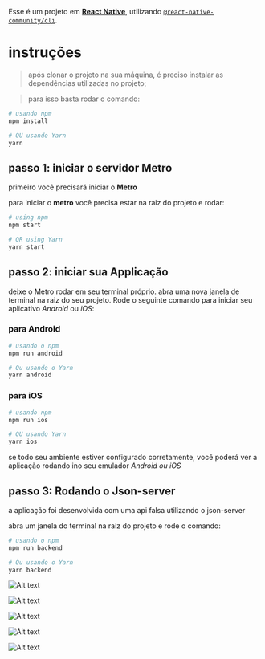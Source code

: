 Esse é um projeto em [**React Native**](https://reactnative.dev), utilizando [`@react-native-community/cli`](https://github.com/react-native-community/cli).

# instruções

>após clonar o projeto na sua máquina, é preciso instalar as dependências utilizadas no projeto;

>para isso basta rodar o comando:
```bash
# usando npm
npm install 

# OU usando Yarn
yarn 
```
## passo 1: iniciar o servidor Metro 

primeiro você precisará iniciar o **Metro**

para iniciar o **metro** você precisa estar na raiz do projeto e rodar:

```bash
# using npm
npm start

# OR using Yarn
yarn start
```

## passo 2: iniciar sua Applicação

deixe o Metro rodar em seu terminal próprio. abra uma nova janela de terminal na raiz do seu projeto. Rode o seguinte comando para iniciar seu aplicativo _Android_ ou _iOS_:

### para Android

```bash
# usando o npm
npm run android

# Ou usando o Yarn
yarn android
```

### para iOS

```bash
# usando npm
npm run ios

# OU usando Yarn
yarn ios
```

se todo seu ambiente estiver configurado corretamente, você poderá ver a aplicação rodando ino seu emulador _Android ou iOS_ 


## passo 3: Rodando o Json-server

a aplicação foi desenvolvida com uma api falsa utilizando o json-server

abra um janela do terminal na raiz do projeto e rode o comando:

```bash
# usando o npm
npm run backend

# Ou usando o Yarn
yarn backend
```
![Alt text](image.png)

![Alt text](image-1.png)

![Alt text](image-2.png)

![Alt text](image-3.png)

![Alt text](image-4.png)